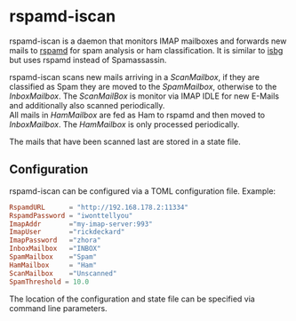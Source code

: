 # rspamd-iscan

rspamd-iscan is a daemon that monitors IMAP mailboxes and forwards new mails to 
[rspamd](https://rspamd.com) for spam analysis or ham classification.
It is similar to [isbg](https://gitlab.com/isbg/isbg) but uses rspamd instead of
Spamassassin.


rspamd-iscan scans new mails arriving in a _ScanMailbox_, if they are classified
as Spam they are moved to the _SpamMailbox_, otherwise to the _InboxMailbox_.
The _ScanMailBox_ is monitor via IMAP IDLE for new E-Mails and additionally also
scanned periodically. \
All mails in _HamMailbox_ are fed as Ham to rspamd and then moved to
_InboxMailbox_. The _HamMailbox_ is only processed periodically.

The mails that have been scanned last are stored in a state file.

## Configuration

rspamd-iscan can be configured via a TOML configuration file.
Example:

```toml
RspamdURL      = "http://192.168.178.2:11334"
RspamdPassword = "iwonttellyou"
ImapAddr       ="my-imap-server:993"
ImapUser       ="rickdeckard"
ImapPassword   ="zhora"
InboxMailbox   ="INBOX"
SpamMailbox    ="Spam"
HamMailbox     = "Ham"
ScanMailbox    ="Unscanned"
SpamThreshold = 10.0
```

The location of the configuration and state file can be specified via command
line parameters.
